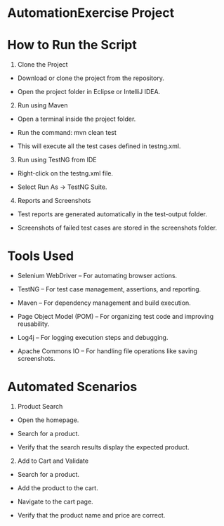 # AutomationExercise Project  

# How to Run the Script  

1. Clone the Project  

- Download or clone the project from the repository.  

- Open the project folder in Eclipse or IntelliJ IDEA.  

2. Run using Maven  

- Open a terminal inside the project folder.  

- Run the command: mvn clean test  

- This will execute all the test cases defined in testng.xml.  

3. Run using TestNG from IDE  

- Right-click on the testng.xml file.  

- Select Run As → TestNG Suite.  

4. Reports and Screenshots  

- Test reports are generated automatically in the test-output folder.    

- Screenshots of failed test cases are stored in the screenshots folder.  

# Tools Used  

- Selenium WebDriver – For automating browser actions.  

- TestNG – For test case management, assertions, and reporting.  

- Maven – For dependency management and build execution.  

- Page Object Model (POM) – For organizing test code and improving reusability.  

- Log4j – For logging execution steps and debugging.  

- Apache Commons IO – For handling file operations like saving screenshots.  

# Automated Scenarios  

1. Product Search  

- Open the homepage.  

- Search for a product.  

- Verify that the search results display the expected product.  

2. Add to Cart and Validate  

- Search for a product.  

- Add the product to the cart.  

- Navigate to the cart page.  

- Verify that the product name and price are correct.  
